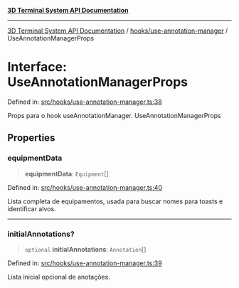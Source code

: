 [**3D Terminal System API Documentation**](../../../README.md)

***

[3D Terminal System API Documentation](../../../README.md) / [hooks/use-annotation-manager](../README.md) / UseAnnotationManagerProps

# Interface: UseAnnotationManagerProps

Defined in: [src/hooks/use-annotation-manager.ts:38](https://github.com/Dicommunitas/ThreeJS_Terminal_3D2/blob/894502f47f0ff64fee1a1aeae66790ab4080c55e/src/hooks/use-annotation-manager.ts#L38)

Props para o hook useAnnotationManager.
 UseAnnotationManagerProps

## Properties

### equipmentData

> **equipmentData**: `Equipment`[]

Defined in: [src/hooks/use-annotation-manager.ts:40](https://github.com/Dicommunitas/ThreeJS_Terminal_3D2/blob/894502f47f0ff64fee1a1aeae66790ab4080c55e/src/hooks/use-annotation-manager.ts#L40)

Lista completa de equipamentos, usada para buscar nomes para toasts e identificar alvos.

***

### initialAnnotations?

> `optional` **initialAnnotations**: `Annotation`[]

Defined in: [src/hooks/use-annotation-manager.ts:39](https://github.com/Dicommunitas/ThreeJS_Terminal_3D2/blob/894502f47f0ff64fee1a1aeae66790ab4080c55e/src/hooks/use-annotation-manager.ts#L39)

Lista inicial opcional de anotações.

